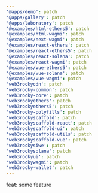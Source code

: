 ```yaml
---
'@apps/demo': patch
'@apps/gallery': patch
'@apps/laboratory': patch
'@examples/html-ethers5': patch
'@examples/html-wagmi': patch
'@examples/next-wagmi': patch
'@examples/react-ethers': patch
'@examples/react-ethers5': patch
'@examples/react-solana': patch
'@examples/react-wagmi': patch
'@examples/vue-ethers5': patch
'@examples/vue-solana': patch
'@examples/vue-wagmi': patch
'web3rockycdn': patch
'web3rocky-common': patch
'web3rocky-core': patch
'web3rockyethers': patch
'web3rockyethers5': patch
'web3rocky-polyfills': patch
'web3rockyscaffold': patch
'web3rockyscaffold-react': patch
'web3rockyscaffold-ui': patch
'web3rockyscaffold-utils': patch
'web3rockyscaffold-vue': patch
'web3rockysiwe': patch
'web3rockysolana': patch
'web3rockyui': patch
'web3rockywagmi': patch
'web3rocky-wallet': patch
---
```


feat: some feature
